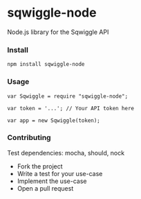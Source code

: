 sqwiggle-node
=============

Node.js library for the Sqwiggle API

### Install

    npm install sqwiggle-node

### Usage

    var Sqwiggle = require "sqwiggle-node";

    var token = '...'; // Your API token here

    var app = new Sqwiggle(token);


### Contributing

Test dependencies: mocha, should, nock

- Fork the project
- Write a test for your use-case
- Implement the use-case
- Open a pull request
